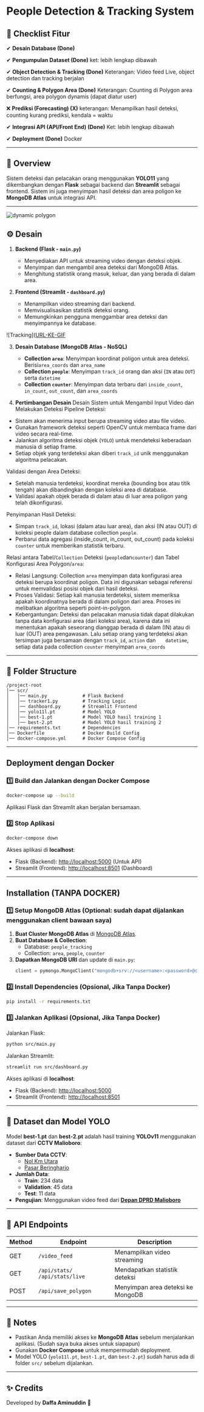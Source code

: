
# People Detection & Tracking System

## 🎯 Checklist Fitur
✔ **Desain Database  (Done)**  

✔ **Pengumpulan Dataset (Done)**  ket: lebih lengkap dibawah

✔ **Object Detection & Tracking (Done)**  Keterangan: Video feed Live, object detection dan tracking berjalan

✔ **Counting & Polygon Area  (Done)** Keterangan: Counting di Polygon area berfungsi, area polygon dynamis (dapat diatur user)

❌ **Prediksi (Forecasting) (X)** keterangan: Menampilkan hasil deteksi, counting kurang prediksi, kendala = waktu

✔ **Integrasi API (API/Front End) (Done)**  Ket: lebih lengkap dibawah

✔ **Deployment (Done)**  Docker

---
## 📌 Overview
Sistem deteksi dan pelacakan orang menggunakan **YOLO11** yang dikembangkan dengan **Flask** sebagai backend dan **Streamlit** sebagai frontend. Sistem ini juga menyimpan hasil deteksi dan area poligon ke **MongoDB Atlas** untuk integrasi API.

---
![dynamic polygon](https://img.mesinpintar.com/poligon2.gif)


## ⚙️ Desain

1. **Backend (Flask - `main.py`)**
   - Menyediakan API untuk streaming video dengan deteksi objek.
   - Menyimpan dan mengambil area deteksi dari MongoDB Atlas.
   - Menghitung statistik orang masuk, keluar, dan yang berada di dalam area.

2. **Frontend (Streamlit - `dashboard.py`)**
   - Menampilkan video streaming dari backend.
   - Memvisualisasikan statistik deteksi orang.
   - Memungkinkan pengguna menggambar area deteksi dan menyimpannya ke database.

![Tracking]([URL-KE-GIF](https://img.mesinpintar.com/tracking.gif)

3. **Desain Database (MongoDB Atlas - NoSQL)**
   - **Collection `area`**: Menyimpan koordinat poligon untuk area deteksi. Berisi`area_coords` dan `area_name`
   - **Collection `people`**: Menyimpan `track_id` orang dan aksi (`IN` atau `OUT`) serta `datetime`
   - **Collection `counter`**: Menyimpan data terbaru dari `inside_count`, `in_count`, `out_count`, dan `area_coords`
 
4. **Pertimbangan Desain**
Desain Sistem untuk Mengambil Input Video dan Melakukan Deteksi
Pipeline Deteksi:
  - Sistem akan menerima input berupa streaming video atau file video.
  - Gunakan framework deteksi seperti OpenCV untuk membaca frame dari video secara real-time.
 - Jalankan algoritma deteksi objek (`YOLO`) untuk mendeteksi keberadaan manusia di setiap frame.
- Setiap objek yang terdeteksi akan diberi `track_id` unik menggunakan algoritma pelacakan.

Validasi dengan Area Deteksi:           
- Setelah manusia terdeteksi, koordinat mereka (bounding box atau titik tengah) akan dibandingkan dengan koleksi area di database.
- Validasi apakah objek berada di dalam atau di luar area poligon yang telah dikonfigurasi.

Penyimpanan Hasil Deteksi:
- Simpan `track_id`, lokasi (dalam atau luar area), dan aksi (IN atau OUT) di koleksi people dalam database collection `people`.
- Perbarui data agregasi (inside_count, in_count, out_count) pada koleksi `counter` untuk memberikan statistik terbaru.

Relasi antara Tabel/`Collection` Deteksi (`people`dan`counter`) dan Tabel Konfigurasi Area Polygon/`area`:
- Relasi Langsung: Collection `area` menyimpan data konfigurasi area deteksi berupa koordinat poligon. Data ini digunakan sebagai referensi untuk memvalidasi posisi objek dari hasil deteksi.
- Proses Validasi: Setiap kali manusia terdeteksi, sistem memeriksa apakah koordinatnya berada di dalam poligon dari area. Proses ini melibatkan algoritma seperti point-in-polygon.
- Kebergantungan: Deteksi dan pelacakan manusia tidak dapat dilakukan tanpa data konfigurasi area (dari koleksi area), karena data ini menentukan apakah seseorang dianggap berada di dalam (IN) atau di luar (OUT) area pengawasan. Lalu setiap orang yang terdeteksi akan tersimpan juga bersamaan dengan `track_id`, `action` dan `  
datetime`, setiap data pada collection `counter` menyimpan `area_coords`

---

## 📂 Folder Structure

```
/project-root
│── scr/
│   │── main.py             # Flask Backend
│   │── tracker1.py         # Tracking Logic
│   │── dashboard.py        # Streamlit Frontend
│   │── yolo11l.pt          # Model YOLO
│   │── best-1.pt           # Model YOLO hasil training 1
│   │── best-2.pt           # Model YOLO hasil training 2
│── requirements.txt        # Dependencies
│── Dockerfile              # Docker Build Config
│── docker-compose.yml      # Docker Compose Config
```

---

## Deployment dengan Docker
### 1️⃣ Build dan Jalankan dengan Docker Compose
```bash
docker-compose up --build
```
Aplikasi Flask dan Streamlit akan berjalan bersamaan.

### 2️⃣ Stop Aplikasi
```bash
docker-compose down
```

Akses aplikasi di **localhost**:
- Flask (Backend): [http://localhost:5000](http://localhost:5000) (Untuk API)
- Streamlit (Frontend): [http://localhost:8501](http://localhost:8501) (Dashboard)

---

## Installation (TANPA DOCKER)
### 1️⃣ Setup MongoDB Atlas (Optional: sudah dapat dijalankan menggunakan client bawaan saya)
1. **Buat Cluster MongoDB Atlas** di [MongoDB Atlas](https://www.mongodb.com/atlas/database).
2. **Buat Database & Collection**:
   - Database: `people_tracking`
   - Collection: `area`, `people`, `counter`
3. **Dapatkan MongoDB URI** dan update di `main.py`:
   ```python
   client = pymongo.MongoClient("mongodb+srv://<username>:<password>@cluster.mongodb.net/people_tracking")
   ```

### 2️⃣ Install Dependencies (Opsional, Jika Tanpa Docker)
```bash
pip install -r requirements.txt
```

### 3️⃣ Jalankan Aplikasi (Opsional, Jika Tanpa Docker)
Jalankan Flask:
```bash
python src/main.py
```
Jalankan Streamlit:
```bash
streamlit run src/dashboard.py
```

Akses aplikasi di **localhost**:
- Flask (Backend): [http://localhost:5000](http://localhost:5000)
- Streamlit (Frontend): [http://localhost:8501](http://localhost:8501)

---

## 📌 Dataset dan Model YOLO
Model **best-1.pt** dan **best-2.pt** adalah hasil training **YOLOv11** menggunakan dataset dari **CCTV Malioboro**:
- **Sumber Data CCTV**:
  - [Nol Km Utara](https://cctvjss.jogjakota.go.id/malioboro/NolKm_Utara.stream/playlist.m3u8)
  - [Pasar Beringharjo](https://cctvjss.jogjakota.go.id/malioboro/Malioboro_30_Pasar_Beringharjo.stream/playlist.m3u8)
- **Jumlah Data**:
  - **Train**: 234 data
  - **Validation**: 45 data
  - **Test**: 11 data
- **Pengujian**: Menggunakan video feed dari **[Depan DPRD Malioboro](https://cctvjss.jogjakota.go.id/malioboro/Malioboro_4_Depan_DPRD.stream/playlist.m3u8)**

---

## 🔗 API Endpoints
| Method | Endpoint            | Description                          |
|--------|---------------------|--------------------------------------|
| GET    | `/video_feed`       | Menampilkan video streaming         |
| GET    | `/api/stats/` `/api/stats/live`        | Mendapatkan statistik deteksi       |
| POST   | `/api/save_polygon` | Menyimpan area deteksi ke MongoDB   |


---

## 📌 Notes
- Pastikan Anda memiliki akses ke **MongoDB Atlas** sebelum menjalankan aplikasi. (Sudah saya buka akses untuk siapapun)
- Gunakan **Docker Compose** untuk mempermudah deployment.
- Model YOLO (`yolo11l.pt`, `best-1.pt`, dan `best-2.pt`) sudah harus ada di folder `src/` sebelum dijalankan.

---

## ✨ Credits
Developed by **Daffa Aminuddin** 🚀

